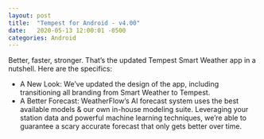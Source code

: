 ```yaml
---
layout: post
title:  "Tempest for Android - v4.00"
date:   2020-05-13 12:00:01 -0500
categories: Android
---
```


Better, faster, stronger. That’s the updated Tempest Smart Weather app in a nutshell. Here are the specifics: 
  - A New Look: We’ve updated the design of the app, including transitioning all branding from Smart Weather to Tempest. 
  - A Better Forecast: WeatherFlow’s AI forecast system uses the best available models & our own in-house modeling suite. Leveraging your station data and 
  powerful machine learning techniques, we’re able to guarantee a scary accurate forecast that only gets better over time.
